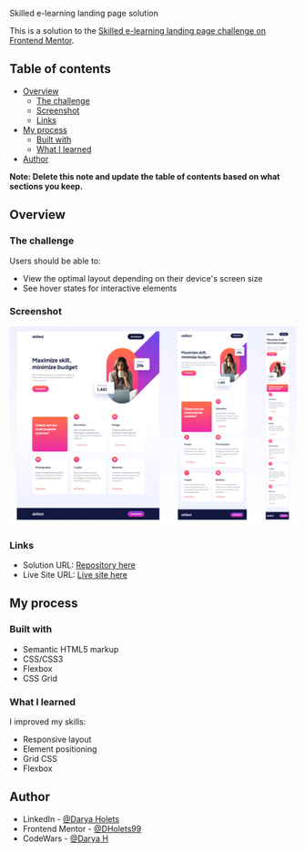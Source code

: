 Skilled e-learning landing page solution

This is a solution to the [Skilled e-learning landing page challenge on Frontend Mentor](https://www.frontendmentor.io/challenges/skilled-elearning-landing-page-S1ObDrZ8q).

## Table of contents

- [Overview](#overview)
  - [The challenge](#the-challenge)
  - [Screenshot](#screenshot)
  - [Links](#links)
- [My process](#my-process)
  - [Built with](#built-with)
  - [What I learned](#what-i-learned)
- [Author](#author)

**Note: Delete this note and update the table of contents based on what sections you keep.**

## Overview

### The challenge

Users should be able to:

- View the optimal layout depending on their device's screen size
- See hover states for interactive elements

### Screenshot

![](./Group_1.png)

### Links

- Solution URL: [Repository here](https://github.com/DHolets99/skilled-landing-page)
- Live Site URL: [Live site here](https://dholets99.github.io/skilled-landing-page/)

## My process

### Built with

- Semantic HTML5 markup
- CSS/CSS3
- Flexbox
- CSS Grid

### What I learned

I improved my skills:
 - Responsive layout
 - Element positioning
 - Grid CSS
 - Flexbox

## Author

- LinkedIn - [@Darya Holets](https://www.linkedin.com/in/dholets99/)
- Frontend Mentor - [@DHolets99](https://www.frontendmentor.io/profile/DHolets99)
- CodeWars - [@Darya H](https://www.codewars.com/users/Darya%20H)


